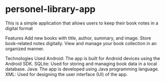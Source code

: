 # personel-library-app

This is a simple application that allows users to keep their book notes in a digital format

Features
Add new books with title, author, summary, and image.
Store book-related notes digitally.
View and manage your book collection in an organized manner.

Technologies Used
Android: The app is built for Android devices using the Android SDK.
SQLite: Used for storing and managing book data in a local database.
Java: The app is developed using Java programming language.
XML: Used for designing the user interface (UI) of the app.
